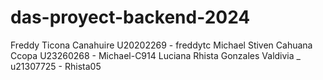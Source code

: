 # das-proyect-backend-2024
Freddy Ticona Canahuire  U20202269  -  freddytc
Michael Stiven Cahuana Ccopa U23260268 - Michael-C914
Luciana Rhista Gonzales Valdivia _ u21307725 - Rhista05
